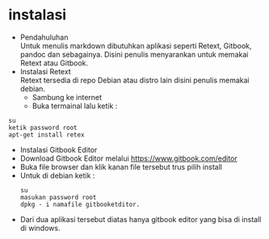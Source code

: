 # instalasi

* Pendahuluhan <br>
Untuk menulis markdown dibutuhkan aplikasi seperti Retext, Gitbook, pandoc dan sebagainya. Disini penulis menyarankan untuk memakai Retext atau Gitbook. <br>
* Instalasi Retext <br>
Retext tersedia di repo Debian atau distro lain disini penulis memakai debian. <br> 
  * Sambung ke internet <br>
  * Buka termainal lalu ketik : <br>
  
 ```    
 su  
 ketik password root
 apt-get install retex

 ```
 
* Instalasi Gitbook Editor
 * Download Gitbook Editor melalui https://www.gitbook.com/editor
 * Buka file browser dan klik kanan file tersebut trus pilih install
 * Untuk di debian ketik :
   ```
   su
   masukan password root
   dpkg - i namafile gitbooketditor.
   ```
* Dari dua aplikasi tersebut diatas hanya gitbook editor yang bisa di install di windows.


  






